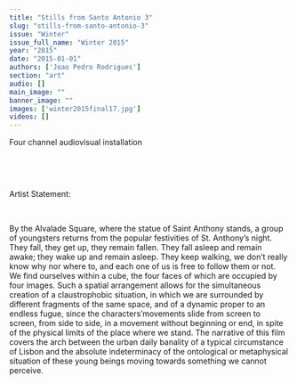 ```yaml
---
title: "Stills from Santo Antonio 3"
slug: "stills-from-santo-antonio-3"
issue: "Winter"
issue_full_name: "Winter 2015"
year: "2015"
date: "2015-01-01"
authors: ['Joao Pedro Rodrigues']
section: "art"
audio: []
main_image: ""
banner_image: ""
images: ['winter2015final17.jpg']
videos: []
---
```

  
Four channel audiovisual installation

  

  

   
Artist Statement:

  

 By the Alvalade Square, where the statue of Saint Anthony stands, a group of youngsters returns from the popular festivities of St. Anthony’s night. They fall, they get up, they remain fallen. They fall asleep and remain awake; they wake up and remain asleep. They keep walking, we don’t really know why nor where to, and each one of us is free to follow them or not. We find ourselves within a cube, the four faces of which are occupied by four images. Such a spatial arrangement allows for the simultaneous creation of a claustrophobic situation, in which we are surrounded by different fragments of the same space, and of a dynamic proper to an endless fugue, since the characters’movements slide from screen to screen, from side to side, in a movement without beginning or end, in spite of the physical limits of the place where we stand. The narrative of this film covers the arch between the urban daily banality of a typical circumstance of Lisbon and the absolute indeterminacy of the ontological or metaphysical situation of these young beings moving towards something we cannot perceive.

